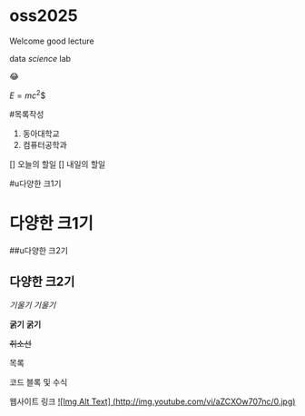# oss2025
Welcome
good lecture

data *science* lab

😂

$E=mc^2$$

#목록작성
1. 동아대학교
2. 컴퓨터공학과

[] 오늘의 할일
[] 내일의 할일

#u다양한 크1기

다양한 크1기
========

##u다양한 크2기

다양한 크2기
--------

*기울기*
_기울기_

**굵기**
__굵기__

~~취소선~~

목록

코드 블록 및 수식

웹사이트 링크
[![Img Alt Text] (http://img.youtube.com/vi/aZCXOw707nc/0.jpg)](https://youtube.be/aZCXOw707nc "Video Title")
